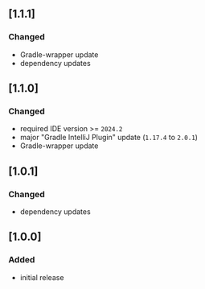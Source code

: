 ## [1.1.1]

### Changed
- Gradle-wrapper update
- dependency updates

## [1.1.0]

### Changed
- required IDE version >= `2024.2`
- major "Gradle IntelliJ Plugin" update (`1.17.4` to `2.0.1`)
- Gradle-wrapper update

## [1.0.1]

### Changed
- dependency updates

## [1.0.0]

### Added
- initial release
